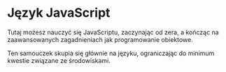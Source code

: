 # Język JavaScript

Tutaj możesz nauczyć się JavaScriptu, zaczynając od zera, a kończąc na zaawansowanych zagadnieniach jak programowanie obiektowe.

Ten samouczek skupia się głównie na języku, ograniczając do minimum kwestie związane ze środowiskami.
